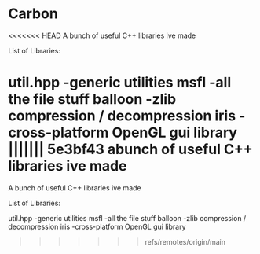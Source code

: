 # Carbon
<<<<<<< HEAD
A bunch of useful C++ libraries ive made

List of Libraries:

util.hpp
  -generic utilities
msfl
  -all the file stuff
balloon
  -zlib compression / decompression
iris
  -cross-platform OpenGL gui library
||||||| 5e3bf43
abunch of useful C++ libraries ive made
=======
A bunch of useful C++ libraries ive made

List of Libraries:

util.hpp
  -generic utilities
msfl
  -all the file stuff
balloon
  -zlib compression / decompression
iris
  -cross-platform OpenGL gui library
>>>>>>> refs/remotes/origin/main
